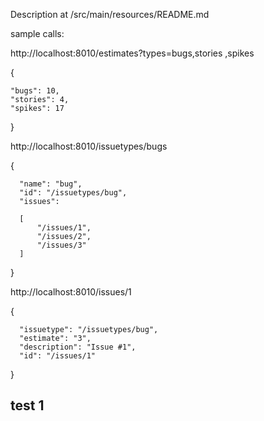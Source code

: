 
Description at /src/main/resources/README.md

sample calls:

http://localhost:8010/estimates?types=bugs,stories ,spikes

  {
  
    "bugs": 10,
    "stories": 4,
    "spikes": 17
  
  }
  
http://localhost:8010/issuetypes/bugs

  {
  
      "name": "bug",
      "id": "/issuetypes/bug",
      "issues": 
  
      [
          "/issues/1",
          "/issues/2",
          "/issues/3"
      ]
  
  }

http://localhost:8010/issues/1
  
  {
  
      "issuetype": "/issuetypes/bug",
      "estimate": "3",
      "description": "Issue #1",
      "id": "/issues/1"
  
  }

## test 1
